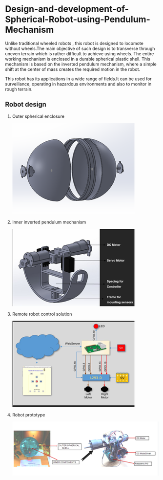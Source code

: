 # Design-and-development-of-Spherical-Robot-using-Pendulum-Mechanism

Unlike traditional wheeled robots , this robot is designed to locomote without wheels.The main objective of such design is to transverse through uneven terrain which is rather difficult to achieve using wheels. The entire working mechanism is enclosed in a durable spherical plastic shell. This mechanism is based on the inverted pendulum mechanism, where a simple shift at the center of mass creates the required motion in the robot.

This robot has its applications in a wide range of fields.It can be used for surveillance, operating in hazardous environments and also to monitor in rough terrain.


## Robot design

1. Outer spherical enclosure

    ![](extras/ss1.png)

2. Inner inverted pendulum mechanism

    ![](extras/ss2.png)
    
3. Remote robot control solution

    ![](extras/ss3.png)
    
4. Robot prototype

    ![](extras/ss4.png)
